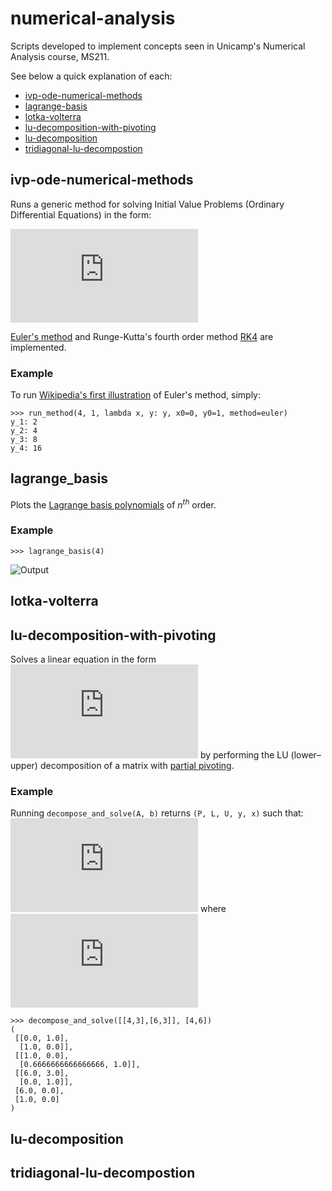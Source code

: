 
# numerical-analysis
Scripts developed to implement concepts seen in Unicamp's Numerical Analysis course, MS211.

See below a quick explanation of each:
- [ivp-ode-numerical-methods](#ivp-ode-numerical-methods)
- [lagrange-basis](#lagrange-basis)
- [lotka-volterra](#lotka-volterra)
- [lu-decomposition-with-pivoting](#lu-decomposition-with-pivoting)
- [lu-decomposition](#lu-decomposition)
- [tridiagonal-lu-decompostion](#tridiagonal-lu-decompostion)

## ivp-ode-numerical-methods
Runs a generic method for solving Initial Value Problems (Ordinary Differential Equations) in the form:

![](http://latex.codecogs.com/gif.latex?%5Cbegin%7Bcases%7D%20y%27%20%3D%20f%28x%2C%20y%29%5C%5C%20y%28x_0%29%20%3D%20y_0%20%5Cend%7Bcases%7D)

[Euler's method](https://en.wikipedia.org/wiki/Euler_method) and Runge-Kutta's fourth order method [RK4](https://en.wikipedia.org/wiki/Runge%E2%80%93Kutta_methods#The_Runge%E2%80%93Kutta_method) are implemented.

### Example
To run [Wikipedia's first illustration](https://en.wikipedia.org/wiki/Euler_method#Example) of Euler's method, simply:
```
>>> run_method(4, 1, lambda x, y: y, x0=0, y0=1, method=euler)
y_1: 2
y_2: 4
y_3: 8
y_4: 16
```

## lagrange_basis
Plots the [Lagrange basis polynomials](https://en.wikipedia.org/wiki/Lagrange_polynomial#Definition) of $n^{th}$ order.

### Example
```
>>> lagrange_basis(4)
```
![Output](https://i.imgur.com/g64tFg4.png)

## lotka-volterra

## lu-decomposition-with-pivoting
Solves a linear equation in the form ![](https://latex.codecogs.com/gif.latex?A%20x%20%3D%20b) by performing the LU (lower–upper) decomposition of a matrix with [partial pivoting](https://en.wikipedia.org/wiki/LU_decomposition#LU_factorization_with_partial_pivoting).

### Example
Running `decompose_and_solve(A, b)` returns `(P, L, U, y, x)` such that:
![](https://latex.codecogs.com/gif.latex?PA%20=%20LU)
where
![](https://latex.codecogs.com/gif.latex?%5Cbegin%7Bcases%7D%20Ly%20%3D%20Pb%20%5C%5C%20Ux%20%3D%20y%20%5Cend%7Bcases%7D)


```
>>> decompose_and_solve([[4,3],[6,3]], [4,6])
(
 [[0.0, 1.0], 
  [1.0, 0.0]], 
 [[1.0, 0.0], 
  [0.6666666666666666, 1.0]], 
 [[6.0, 3.0], 
  [0.0, 1.0]], 
 [6.0, 0.0], 
 [1.0, 0.0]
)
```

## lu-decomposition
## tridiagonal-lu-decompostion
